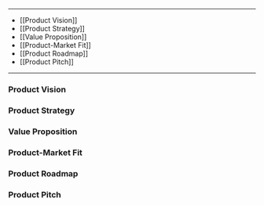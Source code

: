 
---
- [[Product Vision]]
- [[Product Strategy]]
- [[Value Proposition]]
- [[Product-Market Fit]]
- [[Product Roadmap]]
- [[Product Pitch]]
---
### Product Vision
### Product Strategy
### Value Proposition
### Product-Market Fit
### Product Roadmap
### Product Pitch
